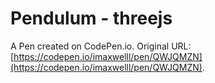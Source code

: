 # Pendulum - threejs

A Pen created on CodePen.io. Original URL: [https://codepen.io/imaxwelll/pen/QWJQMZN](https://codepen.io/imaxwelll/pen/QWJQMZN).


